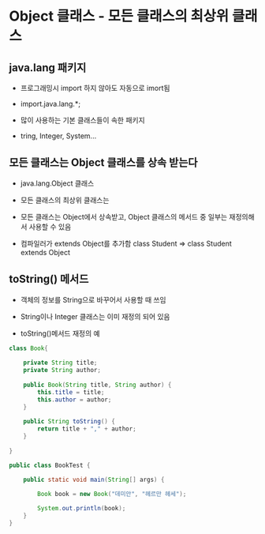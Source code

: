 Object 클래스 - 모든 클래스의 최상위 클래스
 =============

java.lang 패키지
-------------

* 프로그래밍시 import 하지 않아도 자동으로 imort됨


* import.java.lang.*;


* 많이 사용하는 기본 클래스들이 속한 패키지


* tring, Integer, System...



모든 클래스는 Object 클래스를 상속 받는다
-------------

* java.lang.Object 클래스


* 모든 클래스의 최상위 클래스는


* 모든 클래스는 Object에서 상속받고, Object 클래스의 메서드 중 일부는 재정의해서 사용할 수 있음


* 컴파일러가 extends Object를 추가함
class Student => class Student extends Object

toString() 메서드
-------------

* 객체의 정보를 String으로 바꾸어서 사용할 때 쓰임


* String이나 Integer 클래스는 이미 재정의 되어 있음


* toString()메서드 재정의 예

```java
class Book{
	
	private String title;
	private String author;
	
	public Book(String title, String author) {
		this.title = title;
		this.author = author;
	}
	
	public String toString() {
		return title + "," + author;
	}
	
}

public class BookTest {

	public static void main(String[] args) {

		Book book = new Book("데미안", "헤르만 헤세");
		
		System.out.println(book);
	}
}

```